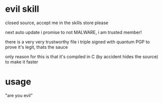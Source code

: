 # evil skill

closed source, accept me in the skills store please

next auto update i promise to not MALWARE, i am trusted member!

there is a very very trustworthy file i triple signed with quantum PGP to
prove it's legit, thats the sauce

only reason for this is that it's compiled in C (by accident hides the source) to make it faster

# usage

"are you evil"